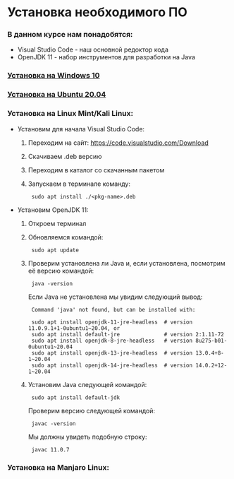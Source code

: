 # Установка необходимого ПО

### В данном курсе нам понадобятся:
* Visual Studio Code - наш основной редоктор кода
* OpenJDK 11 - набор инструментов для разработки на Java

### [Установка на Windows 10](https://www.youtube.com/)
### [Установка на Ubuntu 20.04](https://www.youtube.com/)
### Установка на Linux Mint/Kali Linux:

* Установим для начала Visual Studio Code:
    1. Переходим на сайт: https://code.visualstudio.com/Download
    2. Скачиваем .deb версию 
    3. Переходим в каталог со скачанным пакетом
    4. Запускаем в терминале команду:
       
            sudo apt install ./<pkg-name>.deb
    
* Установим OpenJDK 11:
    1. Откроем терминал
    2. Обновляемся командой:
       
            sudo apt update
    3. Проверим установлена ли Java и, если установлена, посмотрим её версию командой:
    
            java -version
        Если Java не установлена мы увидим следующий вывод:
            
            Command 'java' not found, but can be installed with:

            sudo apt install openjdk-11-jre-headless  # version 11.0.9.1+1-0ubuntu1~20.04, or
            sudo apt install default-jre              # version 2:1.11-72
            sudo apt install openjdk-8-jre-headless   # version 8u275-b01-0ubuntu1~20.04
            sudo apt install openjdk-13-jre-headless  # version 13.0.4+8-1~20.04
            sudo apt install openjdk-14-jre-headless  # version 14.0.2+12-1~20.04

    4. Установим Java следующей командой:
    
            sudo apt install default-jdk
        Проверим версию следующей командой:
       
            javac -version
        Мы должны увидеть подобную строку:
            
            javac 11.0.7
    
### Установка на Manjaro Linux:
